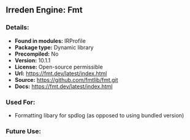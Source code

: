 ## Irreden Engine: Fmt

### Details:
-   **Found in modules:** IRProfile
-   **Package type:** Dynamic library
-   **Precompiled:** No
-   **Version:** 10.1.1
-   **License:** Open-source permissible
-   **Url:** https://fmt.dev/latest/index.html
-   **Source:** https://github.com/fmtlib/fmt.git
-   **Docs:** https://fmt.dev/latest/index.html

### Used For:
-   Formatting libary for spdlog (as opposed to using bundled version)

### Future Use:

